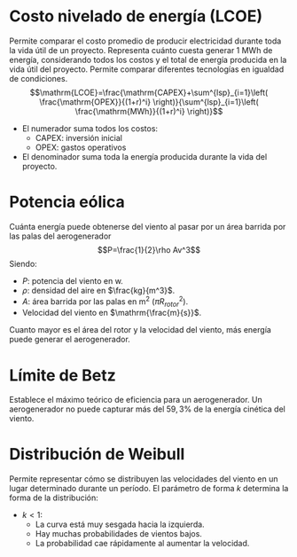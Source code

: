 # Costo nivelado de energía (LCOE)
Permite comparar el costo promedio de producir electricidad durante toda la vida útil de un proyecto. Representa cuánto cuesta generar $1 \ \mathrm{MWh}$ de energía, considerando todos los costos y el total de energía producida en la vida útil del proyecto. Permite comparar diferentes tecnologías en igualdad de condiciones.
$$\mathrm{LCOE}=\frac{\mathrm{CAPEX}+\sum^{lsp}_{i=1}\left( \frac{\mathrm{OPEX}}{(1+r)^i} \right)}{\sum^{lsp}_{i=1}\left( \frac{\mathrm{MWh}}{(1+r)^i} \right)}$$
- El numerador suma todos los costos: 
	- $\mathrm{CAPEX}$: inversión inicial
	- $\mathrm{OPEX}$: gastos operativos
- El denominador suma toda la energía producida durante la vida del proyecto.

# Potencia eólica
Cuánta energía puede obtenerse del viento al pasar por un área barrida por las palas del aerogenerador
$$P=\frac{1}{2}\rho Av^3$$
Siendo:
- $P$: potencia del viento en $\mathrm{w}$.
- $\rho$: densidad del aire en $\frac{kg}{m^3}$.
- $A$: área barrida por las palas en $\mathrm{m}^2$ ($\pi R_{rotor}^2$).
- Velocidad del viento en $\mathrm{\frac{m}{s}}$.

Cuanto mayor es el área del rotor y la velocidad del viento, más energía puede generar el aerogenerador.

# Límite de Betz
Establece el máximo teórico de eficiencia para un aerogenerador. Un aerogenerador no puede capturar más del $59,3\%$ de la energía cinética del viento.

# Distribución de Weibull
Permite representar cómo se distribuyen las velocidades del viento en un lugar determinado durante un período.
El parámetro de forma $k$ determina la forma de la distribución:
- $k<1$:
	- La curva está muy sesgada hacia la izquierda.
	- Hay muchas probabilidades de vientos bajos.
	- La probabilidad cae rápidamente al aumentar la velocidad.